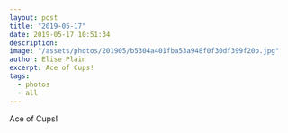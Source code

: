 ```yaml
---
layout: post
title: "2019-05-17"
date: 2019-05-17 10:51:34
description: 
image: "/assets/photos/201905/b5304a401fba53a948f0f30df399f20b.jpg"
author: Elise Plain
excerpt: Ace of Cups!
tags: 
  - photos
  - all
---
```


Ace of Cups!
<p></p>